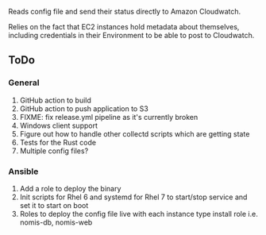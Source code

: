 Reads config file and send their status directly to Amazon Cloudwatch.

Relies on the fact that EC2 instances hold metadata about themselves, including credentials in their Environment to be able to post to Cloudwatch.

## ToDo

### General
1. GitHub action to build 
2. GitHub action to push application to S3
3. FIXME: fix release.yml pipeline as it's currently broken
2. Windows client support
3. Figure out how to handle other collectd scripts which are getting state
7. Tests for the Rust code
8. Multiple config files?

### Ansible
1. Add a role to deploy the binary
2. Init scripts for Rhel 6 and systemd for Rhel 7 to start/stop service and set it to start on boot
3. Roles to deploy the config file live with each instance type install role i.e. nomis-db, nomis-web
